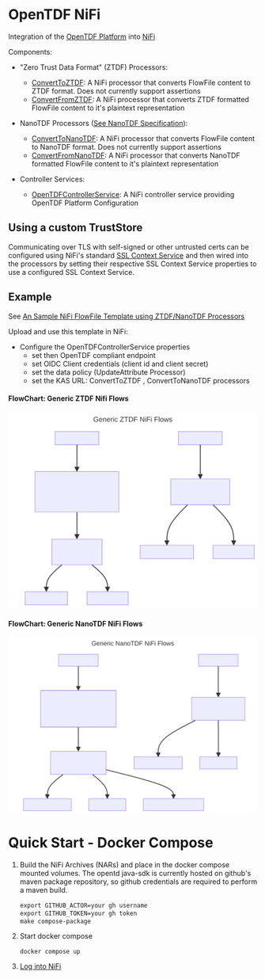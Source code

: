 # OpenTDF NiFi
Integration of the [OpenTDF Platform](https://github.com/opentdf/platform) into [NiFi](https://nifi.apache.org/)

Components:
* "Zero Trust Data Format" (ZTDF) Processors: 
  * [ConvertToZTDF](./nifi-tdf-processors/src/main/java/io/opentdf/nifi/ConvertToZTDF.java): A NiFi processor that converts FlowFile content to ZTDF format. Does not currently support assertions 
  * [ConvertFromZTDF](./nifi-tdf-processors/src/main/java/io/opentdf/nifi/ConvertFromZTDF.java): A NiFi processor that converts ZTDF formatted FlowFile content to it's plaintext representation
* NanoTDF Processors ([See NanoTDF Specification](https://github.com/opentdf/spec/tree/main/schema/nanotdf#readme)):
    * [ConvertToNanoTDF](./nifi-tdf-processors/src/main/java/io/opentdf/nifi/ConvertToNanoTDF.java): A NiFi processor that converts FlowFile content to NanoTDF format. Does not currently support assertions
    * [ConvertFromNanoTDF](./nifi-tdf-processors/src/main/java/io/opentdf/nifi/ConvertFromNanoTDF.java): A NiFi processor that converts NanoTDF formatted FlowFile content to it's plaintext representation

* Controller Services:
  * [OpenTDFControllerService](./nifi-tdf-controller-services-api/src/main/java/io/opentdf/nifi/OpenTDFControllerService.java): A NiFi controller service providing OpenTDF Platform Configuration

## Using a custom TrustStore
Communicating over TLS with self-signed or other untrusted certs can be configured using NiFi's standard [SSL Context Service](https://nifi.apache.org/docs/nifi-docs/components/org.apache.nifi/nifi-ssl-context-service-nar/1.25.0/org.apache.nifi.ssl.StandardSSLContextService/index.html)
and then wired into the processors by setting their respective SSL Context Service properties to use a configured
SSL Context Service.

## Example

See [An Sample NiFi FlowFile Template using ZTDF/NanoTDF Processors](./deploy/Example_ZTDF_NanoTDF.xml)

Upload and use this template in NiFi:
* Configure the OpenTDFControllerService properties
  * set then OpenTDF compliant endpoint
  * set OIDC Client credentials (client id and client secret)
  * set the data policy (UpdateAttribute Processor)
  * set the KAS URL: ConvertToZTDF , ConvertToNanoTDF processors

#### FlowChart: Generic ZTDF Nifi Flows

![diagram](./docs/diagrams/generic_ztdf_nifi_flows.svg)

#### FlowChart: Generic NanoTDF NiFi Flows

![diagram](./docs/diagrams/generic_nanotdf_nifi_flows.svg)


# Quick Start - Docker Compose

1. Build the NiFi Archives (NARs) and place in the docker compose mounted volumes. The opentd
   java-sdk is currently hosted on github's maven package repository, so github credentials are required to perform a maven build.

    ```shell
    export GITHUB_ACTOR=your gh username
    export GITHUB_TOKEN=your gh token
    make compose-package
    ```
1. Start docker compose
    ```shell
    docker compose up
    ```
1. [Log into NiFi](http://localhost:18080/nifi)

